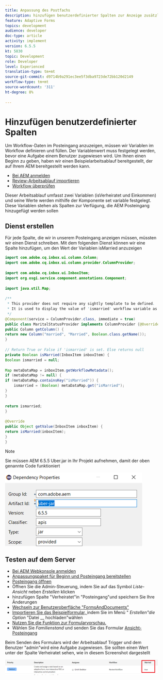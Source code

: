 ```yaml
---
title: Anpassung des Postfachs
description: hinzufügen benutzerdefinierter Spalten zur Anzeige zusätzlicher Daten des Workflows
feature: Adaptive Forms
topics: development
audience: developer
doc-type: article
activity: implement
version: 6.5.5
kt: 5830
topic: Development
role: Developer
level: Experienced
translation-type: tm+mt
source-git-commit: d9714b9a291ec3ee5f3dba9723de72bb120d2149
workflow-type: tm+mt
source-wordcount: '311'
ht-degree: 8%

---
```



# Hinzufügen benutzerdefinierter Spalten 

Um Workflow-Daten im Posteingang anzuzeigen, müssen wir Variablen im Workflow definieren und füllen. Der Variablenwert muss festgelegt werden, bevor eine Aufgabe einem Benutzer zugewiesen wird. Um Ihnen einen Beginn zu geben, haben wir einen Beispielarbeitsablauf bereitgestellt, der auf Ihrem AEM bereitgestellt werden kann.

* [Bei AEM anmelden](http://localhost:4502/crx/de/index.jsp)
* [Review-Arbeitsablauf importieren](assets/review-workflow.zip)
* [Workflow überprüfen](http://localhost:4502/editor.html/conf/global/settings/workflow/models/reviewworkflow.html)

Dieser Arbeitsablauf umfasst zwei Variablen (isVerheiratet und Einkommen) und seine Werte werden mithilfe der Komponente set variable festgelegt. Diese Variablen stehen als Spalten zur Verfügung, die AEM Posteingang hinzugefügt werden sollen

## Dienst erstellen

Für jede Spalte, die wir in unserem Posteingang anzeigen müssen, müssten wir einen Dienst schreiben. Mit dem folgenden Dienst können wir eine Spalte hinzufügen, um den Wert der Variablen isMarried anzuzeigen

```java
import com.adobe.cq.inbox.ui.column.Column;
import com.adobe.cq.inbox.ui.column.provider.ColumnProvider;

import com.adobe.cq.inbox.ui.InboxItem;
import org.osgi.service.component.annotations.Component;

import java.util.Map;

/**
 * This provider does not require any sightly template to be defined.
 * It is used to display the value of 'ismarried' workflow variable as a column in inbox
 */
@Component(service = ColumnProvider.class, immediate = true)
public class MaritalStatusProvider implements ColumnProvider {@Override
public Column getColumn() {
return new Column("married", "Married", Boolean.class.getName());
}

// Return True or False if 'ismarried' is set. Else returns null
private Boolean isMarried(InboxItem inboxItem) {
Boolean ismarried = null;

Map metaDataMap = inboxItem.getWorkflowMetadata();
if (metaDataMap != null) {
if (metaDataMap.containsKey("isMarried")) {
    ismarried = (Boolean) metaDataMap.get("isMarried");
}
}

return ismarried;
}

@Override
public Object getValue(InboxItem inboxItem) {
return isMarried(inboxItem);
}
}
```

>[!NOTE]
>
>Sie müssen AEM 6.5.5 Uber.jar in Ihr Projekt aufnehmen, damit der oben genannte Code funktioniert

![uber-jar](assets/uber-jar.PNG)

## Testen auf dem Server

* [Bei AEM Webkonsole anmelden](http://localhost:4502/system/console/bundles)
* [Anpassungspaket für Beginn und Posteingang bereitstellen](assets/inboxcustomization.inboxcustomization.core-1.0-SNAPSHOT.jar)
* [Posteingang öffnen](http://localhost:4502/aem/inbox)
* Öffnen Sie die Admin-Steuerung, indem Sie auf das Symbol _Liste-Ansicht_ neben _Erstellen_ klicken
* hinzufügen Spalte &quot;Verheiratet&quot;in &quot;Posteingang&quot;und speichern Sie Ihre Änderungen
* [Wechseln zur Benutzeroberfläche &quot;FormsAndDocuments&quot;](http://localhost:4502/aem/forms.html/content/dam/formsanddocuments)
* [Importieren Sie das Beispielformular, ](assets/snap-form.zip) indem Sie im Menü &quot; _Erstellen&quot;die Option_ &quot;Datei  __ hochladen&quot;wählen
* [Nutzen Sie die Funktion zur Formularvorschau.](http://localhost:4502/content/dam/formsanddocuments/snapform/jcr:content?wcmmode=disabled)
* Wählen Sie _Familienstand_ und senden Sie das Formular
   [Ansicht-Posteingang](http://localhost:4502/aem/inbox)

Beim Senden des Formulars wird der Arbeitsablauf Trigger und dem Benutzer &quot;admin&quot;wird eine Aufgabe zugewiesen. Sie sollten einen Wert unter der Spalte Verheiratet sehen, wie in diesem Screenshot dargestellt

![heiratet-column](assets/married-column.PNG)
